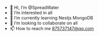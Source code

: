 - 👋 Hi, I’m @SpreadWater
- 👀 I’m interested in all
- 🌱 I’m currently learning Nestjs MongoDB
- 💞️ I’m looking to collaborate on all
- 📫 How to reach me 875737147@qq.com

<!---
SpreadWater/SpreadWater is a ✨ special ✨ repository because its `README.md` (this file) appears on your GitHub profile.
You can click the Preview link to take a look at your changes.
--->
